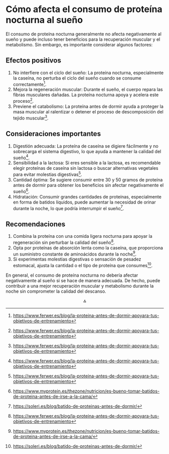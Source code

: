 # Cómo afecta el consumo de proteína nocturna al sueño

El consumo de proteína nocturna generalmente no afecta negativamente al sueño y puede incluso tener beneficios para la recuperación muscular y el metabolismo. Sin embargo, es importante considerar algunos factores:

## Efectos positivos

1. No interfiere con el ciclo del sueño: La proteína nocturna, especialmente la caseína, no perturba el ciclo del sueño cuando se consume correctamente[^1].
2. Mejora la regeneración muscular: Durante el sueño, el cuerpo repara las fibras musculares dañadas. La proteína nocturna apoya y acelera este proceso[^1].
3. Previene el catabolismo: La proteína antes de dormir ayuda a proteger la masa muscular al ralentizar o detener el proceso de descomposición del tejido muscular[^1].

## Consideraciones importantes

1. Digestión adecuada: La proteína de caseína se digiere fácilmente y no sobrecarga el sistema digestivo, lo que ayuda a mantener la calidad del sueño[^1].
2. Sensibilidad a la lactosa: Si eres sensible a la lactosa, es recomendable elegir proteínas de caseína sin lactosa o buscar alternativas vegetales para evitar molestias digestivas[^1].
3. Cantidad óptima: Se sugiere consumir entre 30 y 50 gramos de proteína antes de dormir para obtener los beneficios sin afectar negativamente el sueño[^6].
4. Hidratación: Consumir grandes cantidades de proteínas, especialmente en forma de batidos líquidos, puede aumentar la necesidad de orinar durante la noche, lo que podría interrumpir el sueño[^4].

## Recomendaciones

1. Combina la proteína con una comida ligera nocturna para apoyar la regeneración sin perturbar la calidad del sueño[^1].
2. Opta por proteínas de absorción lenta como la caseína, que proporciona un suministro constante de aminoácidos durante la noche[^6].
3. Si experimentas molestias digestivas o sensación de pesadez estomacal, ajusta la cantidad o el tipo de proteína que consumes[^4].

En general, el consumo de proteína nocturna no debería afectar negativamente al sueño si se hace de manera adecuada. De hecho, puede contribuir a una mejor recuperación muscular y metabolismo durante la noche sin comprometer la calidad del descanso.

<div style="text-align: center">⁂</div>

[^1]: https://www.ferwer.es/blog/la-proteina-antes-de-dormir-apoyara-tus-objetivos-de-entrenamiento

[^2]: http://www.gssiweb.org/latam/sports-science-exchange/artículo/sse-117-consumo-de-proteína-antes-de-dormir-su-potencial-para-optimizar-la-recuperación-post-ejercicio

[^3]: https://www.fisiologiadelejercicio.com/ingesta-de-proteina-antes-de-dormir/

[^4]: https://soleri.es/blog/batido-de-proteinas-antes-de-dormir/

[^5]: https://www.alimente.elconfidencial.com/nutricion/2021-09-20/los-motivos-tomar-proteinas-antes-dormir_2205431/

[^6]: https://www.myprotein.es/thezone/nutricion/es-bueno-tomar-batidos-de-proteina-antes-de-irse-a-la-cama/

[^7]: https://www.yopro.com.es/es/tomar-proteinas-antes-de-dormir-tiene-beneficios-para-los-deportistas/

[^8]: https://www.hsnstore.com/blog/nutricion/proteinas/ingesta-antes-de-dormir-para-optimizar-la-recuperacion/

